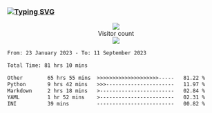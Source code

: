 ### <a href="https://git.io/typing-svg"><img src="https://readme-typing-svg.herokuapp.com?font=Fira+Code&pause=1000&width=435&lines=+Hi+%F0%9F%91%8B+There+is+Chenghow" alt="Typing SVG" /></a>
<p align="center"> 
  <img src="https://github-readme-stats.vercel.app/api?username=chenghow&show_icons=true"><br>
  Visitor count<br>
  <img src="https://profile-counter.glitch.me/chenghow/count.svg">
</p>

<!--START_SECTION:waka-->

```txt
From: 23 January 2023 - To: 11 September 2023

Total Time: 81 hrs 10 mins

Other        65 hrs 55 mins  >>>>>>>>>>>>>>>>>>>>-----   81.22 %
Python       9 hrs 42 mins   >>>----------------------   11.97 %
Markdown     2 hrs 18 mins   >------------------------   02.84 %
YAML         1 hr 52 mins    >------------------------   02.31 %
INI          39 mins         -------------------------   00.82 %
```

<!--END_SECTION:waka-->
